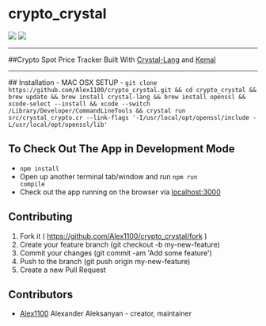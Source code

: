 # crypto_crystal

![](https://cloud.githubusercontent.com/assets/209371/13291809/022e2360-daf8-11e5-8be7-d02c1c8b38fb.png)
![](https://webrazzi.com/wp-content/uploads/2016/04/kemal-ekran-goruntusu.png)
<hr/>

##Crypto Spot Price Tracker Built With <a href="https://github.com/crystal-lang/crystal">Crystal-Lang</a> and <a href="https://github.com/kemalcr/kemal">Kemal</a>
<hr/>
## Installation
- MAC OSX SETUP
- <code>git clone https://github.com/Alex1100/crypto_crystal.git && cd crypto_crystal && brew update && brew install crystal-lang && brew install openssl && xcode-select --install && xcode --switch /Library/Developer/CommandLineTools && crystal run src/crystal_crypto.cr --link-flags '-I/usr/local/opt/openssl/include -L/usr/local/opt/openssl/lib'</code>

## To Check Out The App in Development Mode
- <code>npm install</code>
- Open up another terminal tab/window and run <code>npm run compile</code>
- Check out the app running on the browser via <a href="localhost:3000">localhost:3000</a>

## Contributing

1. Fork it ( https://github.com/Alex1100/crypto_crystal/fork )
2. Create your feature branch (git checkout -b my-new-feature)
3. Commit your changes (git commit -am 'Add some feature')
4. Push to the branch (git push origin my-new-feature)
5. Create a new Pull Request

## Contributors

- [Alex1100](https://github.com/Alex1100) Alexander Aleksanyan - creator, maintainer
